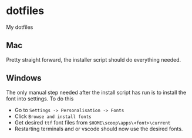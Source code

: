 # dotfiles

My dotfiles

## Mac

Pretty straight forward, the installer script should do everything needed.

## Windows

The only manual step needed after the install script has run is to install the font into settings. To do this

- Go to `Settings -> Personalisation -> Fonts`
- Click `Browse and install fonts`
- Get desired `ttf` font files from `$HOME\scoop\apps\<font>\current`
- Restarting terminals and or vscode should now use the desired fonts.
